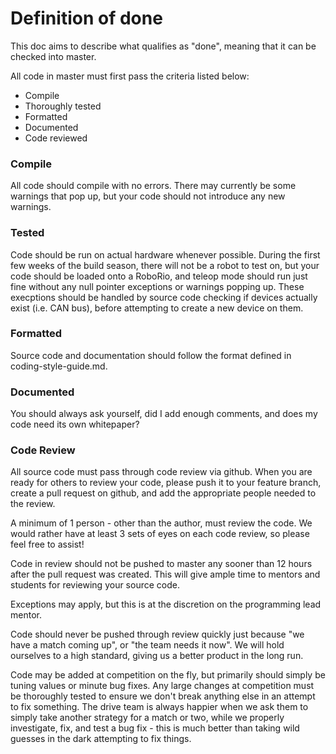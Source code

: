 # Definition of done #

This doc aims to describe what qualifies as "done", meaning that it can be checked into master.

All code in master must first pass the criteria listed below:

- Compile
- Thoroughly tested
- Formatted
- Documented
- Code reviewed

### Compile ###
All code should compile with no errors. There may currently be some warnings that pop up, but your
code should not introduce any new warnings.

### Tested ###
Code should be run on actual hardware whenever possible. During the first few weeks of the build
season, there will not be a robot to test on, but your code should be loaded onto a RoboRio, and
teleop mode should run just fine without any null pointer exceptions or warnings popping up. These
execptions should be handled by source code checking if devices actually exist (i.e. CAN bus),
before attempting to create a new device on them.

### Formatted ###
Source code and documentation should follow the format defined in coding-style-guide.md.

### Documented ###
You should always ask yourself, did I add enough comments, and does my code need its own whitepaper?

### Code Review ###
All source code must pass through code review via github. When you are ready for others to review
your code, please push it to your feature branch, create a pull request on github, and add the
appropriate people needed to the review.

A minimum of 1 person - other than the author, must review the code. We would rather have at least 3
sets of eyes on each code review, so please feel free to assist!

Code in review should not be pushed to master any sooner than 12 hours after the pull request was
created. This will give ample time to mentors and students for reviewing your source code.

Exceptions may apply, but this is at the discretion on the programming lead mentor.

Code should never be pushed through review quickly just because "we have a match coming up", or "the
team needs it now". We will hold ourselves to a high standard, giving us a better product in the
long run.

Code may be added at competition on the fly, but primarily should simply be tuning values or minute
bug fixes.  Any large changes at competition must be thoroughly tested to ensure we don't break
anything else in an attempt to fix something. The drive team is always happier when we ask them to
simply take another strategy for a match or two, while we properly investigate, fix, and test a bug
fix - this is much better than taking wild guesses in the dark attempting to fix things.

